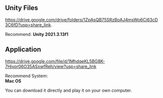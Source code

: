 ## Unity Files
https://drive.google.com/drive/folders/1ZpAsQB75SRzBoAJ4msWo6Ci63cD3C6fD?usp=share_link. 

Recommend: **Unity 2021.3.13f1**

## Application
  https://drive.google.com/file/d/1MhdqeKL5BG8K-7Hjvor06O35ASxwfReh/view?usp=share_link  
  
  Recommend System:  
  **Mac OS**  
  
  You can download it directly and play it on your own computer.
